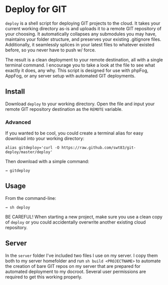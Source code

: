 # Deploy for GIT #

``deploy`` is a shell script for deploying GIT projects to the cloud.  It takes your current working directory as-is and uploads it to a remote GIT repository of your choosing.  It automatically collapses any submodules you may have, maintains your folder structure, and preserves your existing .gitignore files.  Additionally, it seamlessly splices in your latest files to whatever existed before, so you never have to push w/ force.

The result is a clean deployment to your remote destination, all with a single terminal command.  I encourage you to take a look at the file to see what exactly it does, any why.  This script is designed for use with phpFog, AppFog, or any server setup with automated GIT deployments.

## Install ##

Download ``deploy`` to your working directory. Open the file and input your remote GIT repository destination as the ``REMOTE`` variable.

### Advanced ###

If you wanted to be cool, you could create a terminal alias for easy download into your working directory:

```
alias gitdeploy='curl -O https://raw.github.com/swt83/git-deploy/master/deploy'
```

Then download with a simple command:

```
→ gitdeploy
```

## Usage ##

From the command-line:

```
→ sh deploy
```

BE CAREFUL! When starting a new project, make sure you use a clean copy of ``deploy`` or you could accidentally overwrite another existing cloud repository.

## Server ##

In the ``server`` folder I've included two files I use on my server.  I copy them both to my server homefolder and run ``sh build <PROJECTNAME>`` to automate the creation of bare GIT repos on my server that are prepared for automated deployment to my docroot. Several user permissions are required to get this working properly.